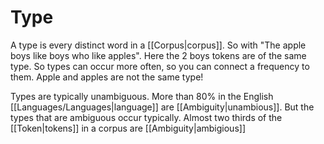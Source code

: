 # Type
A type is every distinct word in a [[Corpus|corpus]]. So with "The apple boys like boys who like apples". Here the 2 boys tokens are of the same type. So types can occur more often, so you can connect a frequency to them. Apple and apples are not the same type! 

Types are typically unambiguous. More than 80% in the English [[Languages/Languages|language]] are [[Ambiguity|unambious]]. But the types that are ambiguous occur typically. Almost two thirds of the [[Token|tokens]] in a corpus are [[Ambiguity|ambigious]]